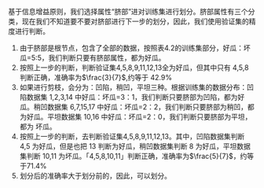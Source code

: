 基于信息增益原则，我们选择属性“脐部”进对训练集进行划分。脐部属性有三个分类，现在我们不知道要不要对脐部进行下一步的划分，因此，我们使用验证集的精度进行判断。
1. 由于脐部是根节点，包含了全部的数据，按照表4.2的训练集部分，好瓜：坏瓜=5:5，我们判断只要有脐部属性，都为好瓜。
2. 按照上一步的判断，判断验证集4,5,8,9,11,12,13全为好瓜，但其中只有 4,5,8 判断正确，准确率为$\frac{3}{7}$,约等于 42.9%
3. 如果进行剪枝，会分为：凹陷，稍凹，平坦三种。根据训练集的数据分布：凹陷数据集 1,2,3,14 中好瓜：坏瓜=3：1，我们判断只要脐部为凹陷，都为好瓜。稍凹数据集 6,7,15,17 中好瓜：坏瓜=2：2，我们判断只要脐部为稍凹，都为好瓜。平坦数据集 10,16 中好瓜：坏瓜=2：0，我们判断只要脐部为平坦，都为 坏瓜。
4. 按照上一步的判断，去判断验证集4,5,8,9,11,12,13。其中，凹陷数据集判断 4,5 为好瓜，但是也把 13 判断为好瓜，稍凹数据集判断 8 为好瓜，平坦数据集判断 10,11 为坏瓜。「4,5,8,10,11」判断正确，准确率为$\frac{5}{7}$，约等于71.4%
5. 划分后的准确率大于划分前的，因此，可以划分。